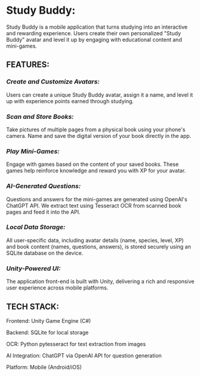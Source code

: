 # **Study Buddy:**

Study Buddy is a mobile application that turns studying into an interactive and rewarding experience. Users create their own personalized "Study Buddy" avatar and level it up by engaging with educational content and mini-games.



## **FEATURES:**

  ### *Create and Customize Avatars:*
  
  Users can create a unique Study Buddy avatar, assign it a name, and level it up with experience points earned through studying.

  ### *Scan and Store Books:*
  
  Take pictures of multiple pages from a physical book using your phone's camera. Name and save the digital version of your book directly in the app.

  ### *Play Mini-Games:*
  
  Engage with games based on the content of your saved books. These games help reinforce knowledge and reward you with XP for your avatar.

  ### *AI-Generated Questions:*
  
  Questions and answers for the mini-games are generated using OpenAI's ChatGPT API. We extract text using Tesseract OCR from scanned book pages and feed it into the API.

  ### *Local Data Storage:*
  
  All user-specific data, including avatar details (name, species, level, XP) and book content (names, questions, answers), is stored securely using an SQLite database on the device.

  ### *Unity-Powered UI:*
  
  The application front-end is built with Unity, delivering a rich and responsive user experience across mobile platforms.



## **TECH STACK:**

  Frontend: Unity Game Engine (C#)

  Backend: SQLite for local storage

  OCR: Python pytesseract for text extraction from images

  AI Integration: ChatGPT via OpenAI API for question generation

  Platform: Mobile (Android/iOS)
